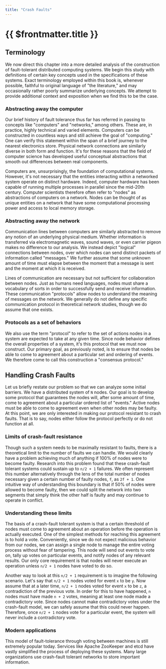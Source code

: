 ```yaml
---
title: "Crash Faults"
---
```


# {{ $frontmatter.title }}

## Terminology

We now direct this chapter into a more detailed analysis of the construction of fault-tolerant distributed computing systems. We begin this study with definitions of certain key concepts used in the specifications of these systems. Exact terminology employed within this book is, whenever possible, faithful to original language of "the literature," and may occasionally rather poorly summarize underlying concepts. We attempt to provide additional context and exposition when we find this to be the case.

### Abstracting away the computer

Our brief history of fault tolerance thus far has referred in passing to concepts like "computers" and "networks," among others. These are, in practice, highly technical and varied elements. Computers can be constructed in countless ways and still achieve the goal of "computing." One can verify this statement within the span of a brief journey to the nearest electronics store. Physical network connections are similarly diverse in both form and function. It's for these reasons that the field of computer science has developed useful conceptual abstractions that smooth out differences between real components.

Computers are, unsurprisingly, the foundation of computational systems. However, it's not necessary that the entities interacting within a networked system operate on distinct hardware. Indeed, computer hardware has been capable of running multiple processes in parallel since the mid-20th century. Computer scientists therefore often refer to "nodes" as abstractions of computers on a network. Nodes can be thought of as unique entities on a network that have some computational processing power and access to local memory storage.

### Abstracting away the network

Communication lines between computers are similarly abstracted to remove any notion of an underlying physical medium. Whether information is transferred via electromagnetic waves, sound waves, or even carrier pigeon makes no difference to our analysis. We instead depict "logical" connections between nodes, over which nodes can send distinct packets of information called "messages." We further assume that some unknown amount of time must elapse between the moment that a message is sent and the moment at which it is received.

Lines of communication are necessary but not sufficient for collaboration between nodes. Just as humans need languages, nodes must share a vocabulary of sorts in order to successfully send and receive information. These communication "protocols" allow nodes to understand the meaning of messages on the network. We generally do not define any specific communication protocol in theoretical network studies, though we do assume that one exists.

### Protocols as a set of behaviors

We also use the term "protocol" to refer to the set of actions nodes in a system are expected to take at any given time. Since node behavior defines the overall properties of a system, it's this protocol that we must now construct. Our primary goal, as previously noted, is to ensure that nodes be able to come to agreement about a particular set and ordering of events. We therefore come to call this construction a "consensus protocol."

## Handling Crash Faults

Let us briefly restate our problem so that we can analyze some initial barriers. We have a distributed system of `N` nodes. Our goal is to develop some protocol that guarantees the nodes will, after some amount of time, come to agreement about a particular ordered list of "events." Active nodes must be able to come to agreement even when other nodes may be faulty. At this point, we are only interested in making our protocol resistant to crash faults. That is to say, nodes either follow the protocol perfectly or do not function at all.

### Limits of crash-fault resistance

Though such a system needs to be maximally resistant to faults, there is a theoretical limit to the number of faults we can handle. We would clearly have a problem achieving much of anything if 100% of nodes were to become faulty. Research into this problem found that these crash-fault tolerant systems could sustain up to `n/2 + 1` failures. We often represent this number alternatively through the lens of the total number of nodes necessary given a certain number of faulty nodes, `f`, as `2f + 1`. One intuitive way of understanding this boundary is that if 50% of nodes were allowed to become faulty, then we could split the network into two segments that simply think the other half is faulty and may continue to operate in conflict.

### Understanding these limits

The basis of a crash-fault tolerant system is that a certain threshold of nodes must come to agreement about an operation before the operation is actually executed. One of the simplest methods for reaching this agreement is to hold a vote. Conveniently, since we do not expect malicious behavior from our nodes, we can assign a single node to manage the entire voting process without fear of tampering. This node will send out events to vote on, tally up votes on particular events, and notify nodes of any relevant results. Our only core requirement is that nodes will never execute an operation unless `n/2 + 1` nodes have voted to do so.

Another way to look at this `n/2 + 1` requirement is to imagine the following scenario. Let's say that `n/2 + 1` nodes voted for event `x` to be `y`. Now assume that at a later time, `n/2 + 1` nodes voted for event `x` to be `z`, a contradiction of the previous vote. In order for this to have happened, `n` nodes must have made `n + 2` votes, meaning at least one node made a contradictory vote. Since nodes cannot make contradictory votes under the crash-fault model, we can safely assume that this could never happen. Therefore, once `n/2 + 1` nodes vote for a particular event, the system will never include a contradictory vote.

### Modern applications

This model of fault-tolerance through voting between machines is still extremely popular today. Services like Apache ZooKeeper and etcd have vastly simplified the process of deploying these systems. Many large organizations use crash-fault tolerant networks to store important information.
